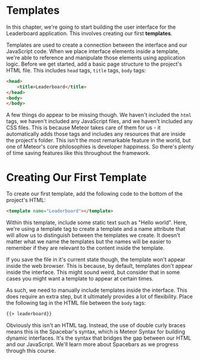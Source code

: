 # Templates

In this chapter, we're going to start building the user interface for the Leaderboard application. This involves creating our first **templates**.

Templates are used to create a connection between the interface and our JavaScript code. When we place interface elements inside a template, we're able to reference and manipulate those elements using application logic. Before we get started, add a basic page structure to the project's HTML file. This includes `head` tags, `title` tags, `body` tags:

```html
<head>
	<title>Leaderboard</title>
</head>
<body>
</body>
```

A few things do appear to be missing though. We haven't included the `html` tags, we haven't included any JavaScript files, and we haven't included any CSS files. This is because Meteor takes care of them for us - it automatically adds those tags and includes any resources that are inside the project's folder. This isn't the most remarkable feature in the world, but one of Meteor's core philosophies is developer happiness. So there's plenty of time saving features like this throughout the framework.

# Creating Our First Template

To create our first template, add the following code to the bottom of the project's HTML:

```html
<template name="Leaderboard"></template>
```

Within this template, include some static text such as "Hello world". Here, we're using a template tag to create a template and a name attribute that will allow us to distinguish between the templates we create. It doesn't matter what we name the templates but the names will be easier to remember if they are relevant to the content inside the template.

If you save the file in it's current state though, the template won't appear inside the web browser. This is because, by default, templates don't appear inside the interface. This might sound weird, but consider that in some cases you might want a template to appear at certain times.

As such, we need to manually include templates inside the interface. This does require an extra step, but it ultimately provides a lot of flexibility. Place the following tag in the HTML file between the `body` tags:

```html
{{> leaderboard}}
```

Obviously this isn't an HTML tag. Instead, the use of double curly braces means this is the Spacebar's syntax, which is Meteor Syntax for building dynamic interfaces. It's the syntax that bridges the gap between our HTML and our JavaScript. We'll learn more about Spacebars as we progress through this course.